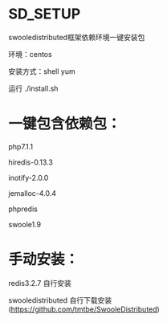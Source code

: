 # SD_SETUP
swooledistributed框架依赖环境一键安装包

环境：centos

安装方式：shell yum

运行
./install.sh

# 一键包含依赖包：

php7.1.1

hiredis-0.13.3

inotify-2.0.0

jemalloc-4.0.4

phpredis

swoole1.9

# 手动安装：

redis3.2.7 自行安装

swooledistributed 自行下载安装(https://github.com/tmtbe/SwooleDistributed)
